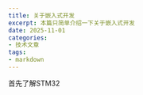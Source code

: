 ```yaml
---
title: 关于嵌入式开发
excerpt: 本篇只简单介绍一下关于嵌入式开发
date: 2025-11-01
categories:
- 技术文章
tags:
- markdown
---
```


首先了解STM32
